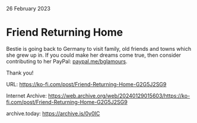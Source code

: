 26 February 2023
# Friend Returning Home 
Bestie is going back to Germany to visit family, old friends and towns which she grew up in. If you could make her dreams come true, then consider contributing to her PayPal: [paypal.me/bglamours](https://paypal.me/bglamours).

Thank you!

URL: https://ko-fi.com/post/Friend-Returning-Home-G2G5J2SG9

Internet Archive: https://web.archive.org/web/20240129015603/https://ko-fi.com/post/Friend-Returning-Home-G2G5J2SG9

archive.today: https://archive.is/0y0IC
